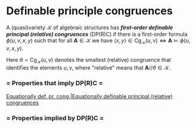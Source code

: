 # Definable principle congruences

A (quasi)variety $\mathcal{K}$ of algebraic structures has ***first-order definable principal (relative) congruences*** (DP(R)C) if
there is a first-order formula $\phi(u,v,x,y)$ such that for all
$\mathbf{A}\in\mathcal{K}$ we have $\langle x,y\rangle\in\text{Cg}_{\mathcal{K}}(u,v)\iff \mathbf{A}\models \phi(u,v,x,y)$.

Here
$\theta=\text{Cg}_{\mathcal{K}}(u,v)$ denotes the smallest (relative) congruence that identifies the elements
$u,v$, where "relative" means that $\mathbf{A}//\theta\in\mathcal{K}$.

### = Properties that imply DP(R)C =

[Equationally def. pr. cong.|Equationally definable principal (relative) congruences](equationally_def._pr._cong.|equationally_definable_principal_(relative)_congruences.md)

### = Properties implied by DP(R)C =
